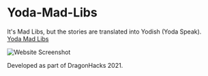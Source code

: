 # Yoda-Mad-Libs
It's Mad Libs, but the stories are translated into Yodish (Yoda Speak). <br>
[Yoda Mad Libs](https://amyweitzman.github.io/Yoda-Mad-Libs/)

![Website Screenshot](https://github.com/AmyWeitzman/Yoda-Mad-Libs/main/screenshot4.PNG)

Developed as part of DragonHacks 2021.
